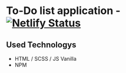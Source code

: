 # To-Do list application - [![Netlify Status](https://api.netlify.com/api/v1/badges/ae884a03-618f-4414-8d0b-f4d252a6e912/deploy-status)](https://app.netlify.com/sites/js-vanilla-todo-cajoline/deploys)

## Used Technologys
- HTML / SCSS / JS Vanilla
- NPM
